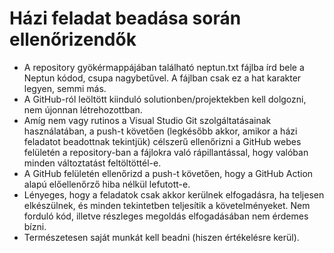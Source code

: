 # Házi feladat beadása során ellenőrizendők

- A repository gyökérmappájában található neptun.txt fájlba írd bele a Neptun kódod, csupa nagybetűvel. A fájlban csak ez a hat karakter legyen, semmi más.
- A GitHub-ról leöltött kiinduló solutionben/projektekben kell dolgozni, nem újonnan létrehozottban.
- Amíg nem vagy rutinos a Visual Studio Git szolgáltatásainak használatában, a push-t követően (legkésőbb akkor, amikor a házi feladatot beadottnak tekintjük) célszerű ellenőrizni a GitHub webes felületén a repository-ban a fájlokra való rápillantással, hogy valóban minden változtatást feltöltöttél-e.
- A GitHub felületén ellenőrizd a push-t követően, hogy a GitHub Action alapú előellenőrző hiba nélkül lefutott-e.
- Lényeges, hogy a feladatok csak akkor kerülnek elfogadásra, ha teljesen elkészülnek, és minden tekintetben teljesítik a követelményeket. Nem forduló kód, illetve részleges megoldás elfogadásában nem érdemes bízni.
- Természetesen saját munkát kell beadni (hiszen értékelésre kerül).